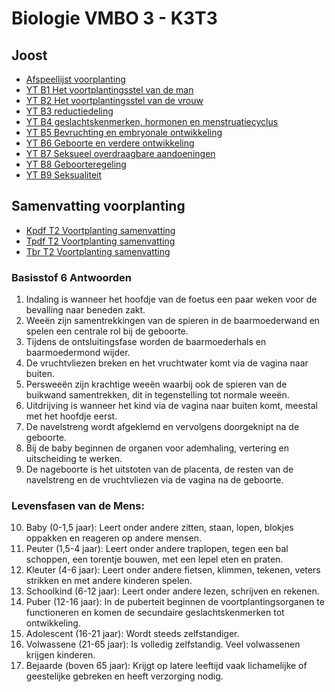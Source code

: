 # Biologie VMBO 3 - K3T3

## Joost
- [Afspeellijst voorplanting](https://youtube.com/playlist?list=PLr1tx9agautGYRFwXjPTb9RPI-Q9j8VzO&si=Bw3I-g_BGJ3mzwbG)
- [YT B1 Het voortplantingsstel van de man](https://youtu.be/O3WQzcfOFNg?si=jOdoYm-uw6LygmZI)
- [YT B2 Het voortplantingsstel van de vrouw](https://youtu.be/sRgaeigjjDA?si=R5xZnN_JqSjvRMCF)
- [YT B3 reductiedeling](https://www.youtube.com/watch?v=_txMOrnOdsw)
- [YT B4 geslachtskenmerken, hormonen en menstruatiecyclus](https://youtu.be/S0CulfLs2BI?si=SpO7bPMkXz-Zi-X9)
- [YT B5 Bevruchting en embryonale ontwikkeling](https://youtu.be/ioUFdUOHaO8?si=WwSvts2KUpEWPw2N)
- [YT B6 Geboorte en verdere ontwikkeling](https://youtu.be/_hNHioqILmo?si=rQ3H7wBysJ_EUo7P)
- [YT B7 Seksueel overdraagbare aandoeningen](https://youtu.be/T9uizuzK-48?si=K64ue6vcvKlkSWBz)
- [YT B8 Geboorteregeling](https://youtu.be/XG9qEsMbxrc?si=75R23e5LyywSCo0d)
- [YT B9 Seksualiteit](https://youtu.be/XG9qEsMbxrc?si=75R23e5LyywSCo0d)

## Samenvatting voorplanting
- [Kpdf T2 Voortplanting samenvatting](samenvattingen/k/K_voortplanting.pdf)
- [Tpdf T2 Voortplanting samenvatting](samenvattingen/tl/T_voortplanting.pdf)
- [Tbr T2 Voortplanting samenvatting](samenvattingen/tl/T_voortplanting.md)

<!--
## Mondelinge Toets - Basisstof 7 Vragen

Begrepen, hier zijn de vragen over seksueel overdraagbare aandoeningen (soa's) voor tieners, gevolgd door de antwoorden in markdown format:

### Vraag 1:
Wat zijn seksueel overdraagbare aandoeningen (soa's) en hoe kun je ze oplopen?

### Vraag 2:
Hoe kun je voorkomen dat je een soa oploopt?

### Vraag 3:
Wat zijn de symptomen van chlamydia en waarom hebben sommige mensen geen symptomen?

### Vraag 4:
Hoe wordt chlamydia behandeld?

### Vraag 5:
Wat zijn de symptomen van gonorroe en waarom merken vrouwen vaak niets?

### Vraag 6:
Hoe wordt gonorroe behandeld?

### Vraag 7:
Wat zijn de symptomen van syfilis?

### Vraag 8:
Hoe wordt syfilis behandeld?

### Vraag 9:
Wat zijn de verschijnselen van candida en hoe wordt het behandeld?

### Vraag 10:
Wat is aids en hoe wordt het veroorzaakt? Is er een genezing mogelijk?

--

*Antwoorden:*

1. Soa's zijn ziekten die je kunt krijgen door contact met penis, vagina, anus of mond van een besmette persoon. Ze worden veroorzaakt door bacteriën, schimmels of virussen.

2. Je kunt soa's voorkomen door een condoom te gebruiken tijdens seksueel contact.

3. Chlamydia kan leiden tot meer of andere afscheiding uit de penis of vagina, en pijn bij het plassen. Niet iedereen vertoont echter symptomen.

4. Chlamydia kan worden behandeld met antibiotica.

5. Gonorroe kan leiden tot meer, andere, en soms etterige afscheiding uit de penis of vagina, en een branderig gevoel bij het plassen. Vrouwen merken vaak niets.

6. Gonorroe kan worden behandeld met antibiotica.

7. Syfilis kan zweertjes of vlekjes veroorzaken op de penis, vagina, anus of mond.

8. Syfilis kan worden behandeld met antibiotica.

9. Candida kan afscheiding en jeuk aan de vagina of penis veroorzaken. Het kan worden behandeld met medicijnen die schimmels doden.

10. Aids is een aantasting van het afweersysteem veroorzaakt door hiv. Er zijn geen specifieke ziekteverschijnselen. Besmetting kan gebeuren via besmet bloed, sperma, vaginaal vocht of voorvocht, vooral door onveilige seks of het delen van naalden. Genezing is niet mogelijk, maar de ziekte kan wel worden geremd met hiv-remmers. -->


<!--### Geboortefasen:
Basisstof 6 Vragen

1. Wat is indaling tijdens de geboorte?
2. Wat zijn weeën en hoe spelen ze een rol bij de geboorte?
3. Wat gebeurt er tijdens de ontsluitingsfase?
4. Hoe komen de vruchtvliezen en het vruchtwater naar buiten?
5. Wat zijn persweeën en hoe verschillen ze van normale weeën?
6. Wat is uitdrijving bij de geboorte?
7. Waarom wordt de navelstreng afgeklemd en doorgeknipt na de geboorte?
8. Wat gebeurt er met de organen van de baby na de geboorte?
9. Wat is de nageboorte en hoe wordt deze uitgestoten?

### Ontwikkelingsfasen van de Mens:

10. Wat zijn de gemiddelde leeftijden en voorbeelden van ontwikkeling voor baby's?
11. Wat zijn de gemiddelde leeftijden en voorbeelden van ontwikkeling voor peuters?
12. Wat zijn de gemiddelde leeftijden en voorbeelden van ontwikkeling voor kleuters?
13. Wat zijn de gemiddelde leeftijden en de belangrijkste leeractiviteiten voor schoolkinderen?
14. Wat kenmerkt de puberteit en de adolescentiefase?
15. Hoe wordt een volwassene gekenmerkt en welke verantwoordelijkheden kunnen ze hebben?
16. Wat zijn de kenmerken en mogelijke uitdagingen voor bejaarde individuen?-->

### Basisstof 6 Antwoorden
1. Indaling is wanneer het hoofdje van de foetus een paar weken voor de bevalling naar beneden zakt.
2. Weeën zijn samentrekkingen van de spieren in de baarmoederwand en spelen een centrale rol bij de geboorte.
3. Tijdens de ontsluitingsfase worden de baarmoederhals en baarmoedermond wijder.
4. De vruchtvliezen breken en het vruchtwater komt via de vagina naar buiten.
5. Persweeën zijn krachtige weeën waarbij ook de spieren van de buikwand samentrekken, dit in tegenstelling tot normale weeën.
6. Uitdrijving is wanneer het kind via de vagina naar buiten komt, meestal met het hoofdje eerst.
7. De navelstreng wordt afgeklemd en vervolgens doorgeknipt na de geboorte.
8. Bij de baby beginnen de organen voor ademhaling, vertering en uitscheiding te werken.
9. De nageboorte is het uitstoten van de placenta, de resten van de navelstreng en de vruchtvliezen via de vagina na de geboorte.

### Levensfasen van de Mens:

10. Baby (0-1,5 jaar): Leert onder andere zitten, staan, lopen, blokjes oppakken en reageren op andere mensen.
11. Peuter (1,5-4 jaar): Leert onder andere traplopen, tegen een bal schoppen, een torentje bouwen, met een lepel eten en praten.
12. Kleuter (4-6 jaar): Leert onder andere fietsen, klimmen, tekenen, veters strikken en met andere kinderen spelen.
13. Schoolkind (6-12 jaar): Leert onder andere lezen, schrijven en rekenen.
14. Puber (12-16 jaar): In de puberteit beginnen de voortplantingsorganen te functioneren en komen de secundaire geslachtskenmerken tot ontwikkeling.
15. Adolescent (16-21 jaar): Wordt steeds zelfstandiger.
16. Volwassene (21-65 jaar): Is volledig zelfstandig. Veel volwassenen krijgen kinderen.
17. Bejaarde (boven 65 jaar): Krijgt op latere leeftijd vaak lichamelijke of geestelijke gebreken en heeft verzorging nodig.

<!--Basisstof 5 - Vragen
1. Wat zijn de veranderingen die in het lichaam van de vrouw plaatsvinden net voor en na de bevruchting?
2. Hoe lang blijven zaadcellen in leven na een zaadlozing en hoe bewegen ze zich naar de eileiders?
3. Waar vindt de bevruchting plaats?
4. Wat is de vruchtbare periode rondom de ovulatie?
5. Wat gebeurt er nadat de kop van een zaadcel de eicel is binnengedrongen?
6. Wat gebeurt er nadat een eicel is bevrucht en hoe ontstaat een klompje cellen?
7. Wat is innesteling en wanneer vindt dit plaats?
8. Wanneer wordt een vrouw als zwanger beschouwd?
9. Wat is de rol van het gele lichaam na de bevruchting?
10. Wat gebeurt er met het baarmoederslijmvlies en de eierstokken na de bevruchting? -->

<!--### Basisstof 5 Antwoorden
1. Net voor de bevruchting ondergaat het lichaam van de vrouw veranderingen om de baarmoeder klaar te maken voor een mogelijke zwangerschap. Na de bevruchting ondergaan de eicel en zaadcel een fusie, waarbij de kernen samensmelten en een zygote vormen.
2. Zaadcellen blijven ongeveer drie dagen in leven na een zaadlozing. Ze bewegen zich via de baarmoeder naar de eileiders.
3. Bevruchting vindt plaats in een eileider.
4. De vruchtbare periode duurt drie tot vier dagen rondom de ovulatie.
5. Nadat de kop van een zaadcel de eicel is binnengedrongen, vormt de eicel een ondoordringbare laag.
6. Een bevruchte eicel deelt zich een aantal keren, resulterend in een klompje cellen. Er vindt geen groei plaats.
7. Innesteling is het proces waarbij het klompje cellen zich vijf tot zeven dagen na de ovulatie vastzet in het baarmoederslijmvlies.
8. Een vrouw wordt als zwanger beschouwd na succesvolle innesteling.
9. Het gele lichaam blijft in stand en blijft hormonen produceren.
10. Na de bevruchting blijft het baarmoederslijmvlies dik en rijk aan bloedvaten, waardoor er geen menstruatie optreedt. Er rijpen geen nieuwe follikels in de eierstokken en er vindt geen ovulatie plaats. -->

<!-- ### T2 voortplanting
- [T2 Voortplanting](themas/K3T3voorplanting.md) -->


